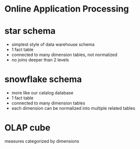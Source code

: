 # Online Application Processing

# star schema

* simplest style of data warehouse schema
* 1 fact table
* connected to many dimension tables, not normalized
* no joins deeper than 2 levels

# snowflake schema

* more like our catalog database
* 1 fact table
* connected to many dimension tables
* each dimension can be normalized into multiple related tables

# OLAP cube

measures categorized by dimensions
